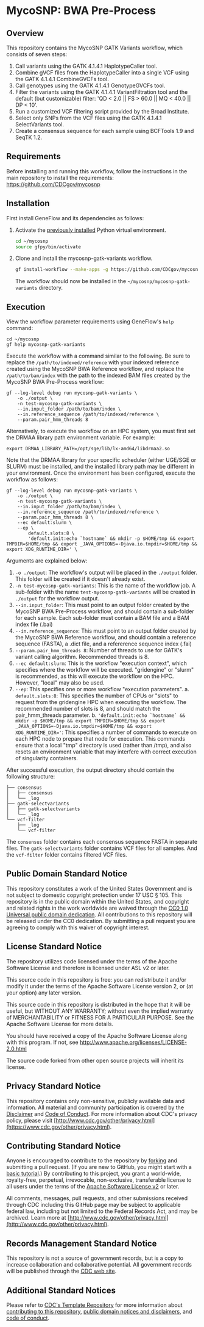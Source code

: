 # MycoSNP: BWA Pre-Process

## Overview

This repository contains the MycoSNP GATK Variants workflow, which consists of seven steps:

1. Call variants using the GATK 4.1.4.1 HaplotypeCaller tool.
2. Combine gVCF files from the HaplotypeCaller into a single VCF using the GATK 4.1.4.1 CombineGVCFs tool.
3. Call genotypes using the GATK 4.1.4.1 GenotypeGVCFs tool.
4. Filter the variants using the GATK 4.1.4.1 VariantFiltration tool and the default (but customizable) filter: 'QD < 2.0 || FS > 60.0 || MQ < 40.0 || DP < 10'.
5. Run a customized VCF filtering script provided by the Broad Institute.
6. Select only SNPs from the VCF files using the GATK 4.1.4.1 SelectVariants tool.
7. Create a consensus sequence for each sample using BCFTools 1.9 and SeqTK 1.2.

## Requirements

Before installing and running this workflow, follow the instructions in the main repository to install the requirements: https://github.com/CDCgov/mycosnp

## Installation

First install GeneFlow and its dependencies as follows:

1. Activate the [previously installed](https://github.com/CDCgov/mycosnp) Python virtual environment.

    ```bash
    cd ~/mycosnp
    source gfpy/bin/activate
    ```

2. Clone and install the mycosnp-gatk-variants workflow.

    ```bash
    gf install-workflow --make-apps -g https://github.com/CDCgov/mycosnp-gatk-variants mycosnp-gatk-variants
    ```

    The workflow should now be installed in the `~/mycosnp/mycosnp-gatk-variants` directory.

## Execution

View the workflow parameter requirements using GeneFlow's `help` command:

```
cd ~/mycosnp
gf help mycosnp-gatk-variants
```

Execute the workflow with a command similar to the following. Be sure to replace the `/path/to/indexed/reference` with your indexed reference created using the MycoSNP BWA Reference workflow, and replace the `/path/to/bam/index` with the path to the indexed BAM files created by the MycoSNP BWA Pre-Process workflow:

```
gf --log-level debug run mycosnp-gatk-variants \
    -o ./output \
    -n test-mycosnp-gatk-variants \
    --in.input_folder /path/to/bam/index \
    --in.reference_sequence /path/to/indexed/reference \
    --param.pair_hmm_threads 8
```

Alternatively, to execute the workflow on an HPC system, you must first set the DRMAA library path environment variable. For example:

```
export DRMAA_LIBRARY_PATH=/opt/sge/lib/lx-amd64/libdrmaa2.so
```

Note that the DRMAA library for your specific scheduler (either UGE/SGE or SLURM) must be installed, and the installed library path may be different in your environment. Once the environment has been configured, execute the workflow as follows:

```
gf --log-level debug run mycosnp-gatk-variants \
    -o ./output \
    -n test-mycosnp-gatk-variants \
    --in.input_folder /path/to/bam/index \
    --in.reference_sequence /path/to/indexed/reference \
    --param.pair_hmm_threads 8 \
    --ec default:slurm \
    --ep \
        default.slots:8 \
        'default.init:echo `hostname` && mkdir -p $HOME/tmp && export TMPDIR=$HOME/tmp && export _JAVA_OPTIONS=-Djava.io.tmpdir=$HOME/tmp && export XDG_RUNTIME_DIR=' \
```

Arguments are explained below:

1. ``-o ./output``: The workflow's output will be placed in the ``./output`` folder. This folder will be created if it doesn't already exist. 
2. ``-n test-mycosnp-gatk-variants``: This is the name of the workflow job. A sub-folder with the name ``test-mycosnp-gatk-variants`` will be created in ``./output`` for the workflow output. 
3. ``--in.input_folder``: This must point to an output folder created by the MycoSNP BWA Pre-Process workflow, and should contain a sub-folder for each sample. Each sub-folder must contain a BAM file and a BAM index file (.bai)
4. ``--in.reference_sequence``: This must point to an output folder created by the MycoSNP BWA Reference workflow, and should contain a reference sequence (FASTA), a .dict file, and a refererence sequence index (.fai)
5. ``--param.pair_hmm_threads 8``: Number of threads to use for GATK's variant calling algorithm. Recommended threads is 8.
6. ``--ec default:slurm``: This is the workflow "execution context", which specifies where the workflow will be executed. "gridengine" or "slurm" is recommended, as this will execute the workflow on the HPC. However, "local" may also be used. 
7. ``--ep``: This specifies one or more workflow "execution parameters".
   a. ``default.slots:8``: This specifies the number of CPUs or "slots" to request from the gridengine HPC when executing the workflow. The recommended number of slots is 8, and should match the pair_hmm_threads parameter.
   b. ``'default.init:echo `hostname` && mkdir -p $HOME/tmp && export TMPDIR=$HOME/tmp && export _JAVA_OPTIONS=-Djava.io.tmpdir=$HOME/tmp && export XDG_RUNTIME_DIR='``: This specifies a number of commands to execute on each HPC node to prepare that node for execution. This commands ensure that a local "tmp" directory is used (rather than /tmp), and also resets an environment variable that may interfere with correct execution of singularity containers.

After successful execution, the output directory should contain the following structure:

```
├── consensus
│   ├── consensus
│   └── _log
├── gatk-selectvariants
│   ├── gatk-selectvariants
│   └── _log
└── vcf-filter
    ├── _log
    └── vcf-filter
```

The ``consensus`` folder contains each consensus sequence FASTA in separate files. The ``gatk-selectvariants`` folder contains VCF files for all samples. And the ``vcf-filter`` folder contains filtered VCF files. 

## Public Domain Standard Notice
This repository constitutes a work of the United States Government and is not
subject to domestic copyright protection under 17 USC § 105. This repository is in
the public domain within the United States, and copyright and related rights in
the work worldwide are waived through the [CC0 1.0 Universal public domain dedication](https://creativecommons.org/publicdomain/zero/1.0/).
All contributions to this repository will be released under the CC0 dedication. By
submitting a pull request you are agreeing to comply with this waiver of
copyright interest.

## License Standard Notice
The repository utilizes code licensed under the terms of the Apache Software
License and therefore is licensed under ASL v2 or later.

This source code in this repository is free: you can redistribute it and/or modify it under
the terms of the Apache Software License version 2, or (at your option) any
later version.

This source code in this repository is distributed in the hope that it will be useful, but WITHOUT ANY
WARRANTY; without even the implied warranty of MERCHANTABILITY or FITNESS FOR A
PARTICULAR PURPOSE. See the Apache Software License for more details.

You should have received a copy of the Apache Software License along with this
program. If not, see http://www.apache.org/licenses/LICENSE-2.0.html

The source code forked from other open source projects will inherit its license.

## Privacy Standard Notice
This repository contains only non-sensitive, publicly available data and
information. All material and community participation is covered by the
[Disclaimer](https://github.com/CDCgov/template/blob/master/DISCLAIMER.md)
and [Code of Conduct](https://github.com/CDCgov/template/blob/master/code-of-conduct.md).
For more information about CDC's privacy policy, please visit [http://www.cdc.gov/other/privacy.html](https://www.cdc.gov/other/privacy.html).

## Contributing Standard Notice
Anyone is encouraged to contribute to the repository by [forking](https://help.github.com/articles/fork-a-repo)
and submitting a pull request. (If you are new to GitHub, you might start with a
[basic tutorial](https://help.github.com/articles/set-up-git).) By contributing
to this project, you grant a world-wide, royalty-free, perpetual, irrevocable,
non-exclusive, transferable license to all users under the terms of the
[Apache Software License v2](http://www.apache.org/licenses/LICENSE-2.0.html) or
later.

All comments, messages, pull requests, and other submissions received through
CDC including this GitHub page may be subject to applicable federal law, including but not limited to the Federal Records Act, and may be archived. Learn more at [http://www.cdc.gov/other/privacy.html](http://www.cdc.gov/other/privacy.html).

## Records Management Standard Notice
This repository is not a source of government records, but is a copy to increase
collaboration and collaborative potential. All government records will be
published through the [CDC web site](http://www.cdc.gov).

## Additional Standard Notices
Please refer to [CDC's Template Repository](https://github.com/CDCgov/template)
for more information about [contributing to this repository](https://github.com/CDCgov/template/blob/master/CONTRIBUTING.md),
[public domain notices and disclaimers](https://github.com/CDCgov/template/blob/master/DISCLAIMER.md),
and [code of conduct](https://github.com/CDCgov/template/blob/master/code-of-conduct.md).
